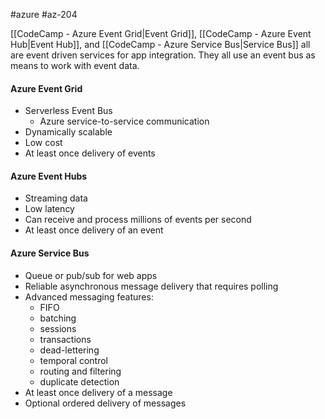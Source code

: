 #azure #az-204 

[[CodeCamp - Azure Event Grid|Event Grid]], [[CodeCamp - Azure Event Hub|Event Hub]], and [[CodeCamp - Azure Service Bus|Service Bus]] all are event driven services for app integration.
They all use an event bus as means to work with event data.

#### Azure Event Grid
- Serverless Event Bus
	- Azure service-to-service communication
- Dynamically scalable
- Low cost
- At least once delivery of events

#### Azure Event Hubs
- Streaming data
- Low latency
- Can receive and process millions of events per second
- At least once delivery of an event

#### Azure Service Bus
- Queue or pub/sub for web apps
- Reliable asynchronous message delivery that requires polling
- Advanced messaging features:
	- FIFO
	- batching
	- sessions
	- transactions
	- dead-lettering
	- temporal control
	- routing and filtering
	- duplicate detection
- At least once delivery of a message
- Optional ordered delivery of messages